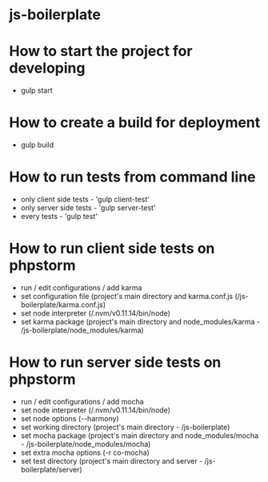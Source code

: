# js-boilerplate


# How to start the project for developing
- gulp start

# How to create a build for deployment
- gulp build

# How to run tests from command line
- only client side tests - 'gulp client-test'
- only server side tests - 'gulp server-test'
- every tests - 'gulp test'

# How to run client side tests on phpstorm
- run / edit configurations / add karma
- set configuration file (project's main directory and karma.conf.js (/js-boilerplate/karma.conf.js)
- set node interpreter (/.nvm/v0.11.14/bin/node)
- set karma package (project's main directory and node_modules/karma - /js-boilerplate/node_modules/karma)

# How to run server side tests on phpstorm
- run / edit configurations / add mocha
- set node interpreter (/.nvm/v0.11.14/bin/node) 
- set node options (--harmony)
- set working directory (project's main directory - /js-boilerplate)
- set mocha package (project's main directory and node_modules/mocha - /js-boilerplate/node_modules/mocha)
- set extra mocha options (-r co-mocha)
- set test directory (project's main directory and server - /js-boilerplate/server)